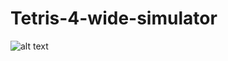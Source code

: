# Tetris-4-wide-simulator

![alt text](https://github.com/jkvin114/Tetris-4-wide-simulator/blob/master/tetris%20copy2.jpg)
